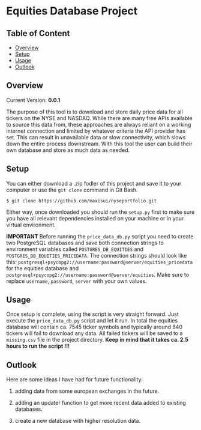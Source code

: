 # Equities Database Project

## Table of Content

- [Overview](#overview)
- [Setup](#setup)
- [Usage](#usage)
- [Outlook](#outlook)

## Overview

Current Version: **0.0.1**

The purpose of this tool is to download and store daily price data for all tickers on the NYSE and NASDAQ.
While there are many free APIs available to source this data from, these approaches are always reliant on a working internet connection and limited by whatever criteria the API provider has set. This can result in unavailable data or slow connectivity, which slows down the entire process downstream.
With this tool the user can build their own database and store as much data as needed.

## Setup

You can either download a .zip fodler of this project and save it to your computer or use the `git clone` command in Git Bash.

```console
$ git clone https://github.com/maxisui/nyseportfolio.git
```

Either way, once downloaded you should run the `setup.py` first to make sure you have all relevant dependencies installed on your machine or in your virtual environment.

**IMPORTANT**
Before running the `price_data_db.py` script you need to create two PostgreSQL databases and save both connection strings to environment variables called `POSTGRES_DB_EQUITIES` and `POSTGRES_DB_EQUITIES_PRICEDATA`. The connection strings should look like this: `postgresql+psycopg2://username:password@server/equities_pricedata` for the equities database and `postgresql+psycopg2://username:password@server/equities`. Make sure to replace `username`, `password`, `server` with your own values.

## Usage

Once setup is complete, using the script is very straight forward. Just execute the `price_data_db.py` script and let it run. In total the equities database will contain ca. 7545 ticker symbols and typically around 840 tickers will fail to download any data. All failed tickers will be saved to a `missing.csv` file in the project directory. **Keep in mind that it takes ca. 2.5 hours to run the script !!!**

## Outlook

Here are some ideas I have had for future functionality:

1. adding data from some european exchanges in the future.

2. adding an updater function to get more recent data added to existing databases.

3. create a new database with higher resolution data.
